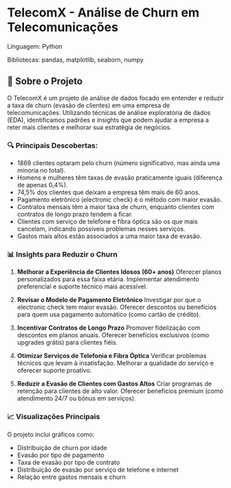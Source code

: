 # TelecomX - Análise de Churn em Telecomunicações
Linguagem: Python 

Bibliotecas: pandas, matplotlib, seaborn, numpy

## 📌 Sobre o Projeto
O TelecomX é um projeto de análise de dados focado em entender e reduzir a taxa de churn (evasão de clientes) em uma empresa de telecomunicações. Utilizando técnicas de análise exploratória de dados (EDA), identificamos padrões e insights que podem ajudar a empresa a reter mais clientes e melhorar sua estratégia de negócios.

### 🔍 Principais Descobertas:
- 1869 clientes optaram pelo churn (número significativo, mas ainda uma minoria no total).
- Homens e mulheres têm taxas de evasão praticamente iguais (diferença de apenas 0,4%).
- 74,5% dos clientes que deixam a empresa têm mais de 60 anos.
- Pagamento eletrônico (electronic check) é o método com maior evasão.
- Contratos mensais têm a maior taxa de churn, enquanto clientes com contratos de longo prazo tendem a ficar.
- Clientes com serviço de telefone e fibra óptica são os que mais cancelam, indicando possíveis problemas nesses serviços.
- Gastos mais altos estão associados a uma maior taxa de evasão.

### 📊 Insights para Reduzir o Churn

1. **Melhorar a Experiência de Clientes Idosos (60+ anos)**
Oferecer planos personalizados para essa faixa etária. 
Implementar atendimento preferencial e suporte técnico mais acessível.

2. **Revisar o Modelo de Pagamento Eletrônico**
Investigar por que o electronic check tem maior evasão.
Oferecer descontos ou benefícios para quem usa pagamento automático (como cartão de crédito).

3. **Incentivar Contratos de Longo Prazo**
Promover fidelização com descontos em planos anuais.
Oferecer benefícios exclusivos (como upgrades grátis) para clientes fiéis.

4. **Otimizar Serviços de Telefonia e Fibra Óptica**
Verificar problemas técnicos que levam à insatisfação.
Melhorar a qualidade do serviço e oferecer suporte proativo.

5. **Reduzir a Evasão de Clientes com Gastos Altos**
Criar programas de retenção para clientes de alto valor.
Oferecer benefícios premium (como atendimento 24/7 ou bônus em serviços).

### 📈 Visualizações Principais
O projeto inclui gráficos como:

- Distribuição de churn por idade
- Evasão por tipo de pagamento
- Taxa de evasão por tipo de contrato
- Distribuição de evasão por serviço de telefone e internet
- Relação entre gastos mensais e churn